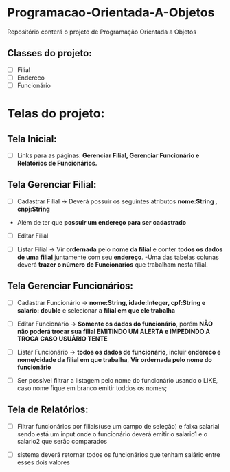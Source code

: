 # Programacao-Orientada-A-Objetos
Repositório conterá o projeto de Programação Orientada a Objetos

## Classes do projeto:
- [ ] Filial
- [ ] Endereco
- [ ] Funcionário

# Telas do projeto:
## Tela Inicial:

- [ ] Links para as páginas: **Gerenciar Filial,  Gerenciar Funcionário e Relatórios de Funcionários.**

## Tela Gerenciar Filial:

- [ ] Cadastrar Filial -> Deverá possuir os seguintes atributos **nome:String , cnpj:String** 
- Além de ter que **possuir um endereço para ser cadastrado**

- [ ] Editar Filial

- [ ] Listar Filial -> Vir **ordernada** pelo **nome da filial**  e conter **todos os dados de uma filial** juntamente com seu **endereço**. 
-Uma das tabelas colunas deverá **trazer o número de Funcionarios** que trabalham nesta filial.

## Tela Gerenciar Funcionários:

- [ ] Cadastrar Funcionário -> **nome:String, idade:Integer, cpf:String e salario: double** e selecionar a **filial em que ele trabalha**

- [ ] Editar Funcionário -> **Somente os dados do funcionário**, porém **NÃO não poderá trocar sua filial EMITINDO UM ALERTA e IMPEDINDO A TROCA CASO USUÁRIO TENTE**

- [ ] Listar Funcionário -> **todos os dados de funcionário**, incluir **endereco e nome/cidade da filial em que trabalha**, **Vir ordernada pelo nome do funcionário**

- [ ] Ser possível filtrar a listagem pelo nome do funcionário usando o LIKE, caso nome fique em branco emitir toddos os nomes;


## Tela de Relatórios:

- [ ] Filtrar funcionários por filiais(use um campo de seleção) e faixa salarial sendo está um input onde o funcionário deverá emitir o salario1 e o salario2 que serão comparados

- [ ] sistema deverá retornar todos os funcionários que tenham salário entre esses dois valores



  
